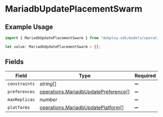 # MariadbUpdatePlacementSwarm

## Example Usage

```typescript
import { MariadbUpdatePlacementSwarm } from "dokploy-sdk/models/operations";

let value: MariadbUpdatePlacementSwarm = {};
```

## Fields

| Field                                                                                      | Type                                                                                       | Required                                                                                   | Description                                                                                |
| ------------------------------------------------------------------------------------------ | ------------------------------------------------------------------------------------------ | ------------------------------------------------------------------------------------------ | ------------------------------------------------------------------------------------------ |
| `constraints`                                                                              | *string*[]                                                                                 | :heavy_minus_sign:                                                                         | N/A                                                                                        |
| `preferences`                                                                              | [operations.MariadbUpdatePreference](../../models/operations/mariadbupdatepreference.md)[] | :heavy_minus_sign:                                                                         | N/A                                                                                        |
| `maxReplicas`                                                                              | *number*                                                                                   | :heavy_minus_sign:                                                                         | N/A                                                                                        |
| `platforms`                                                                                | [operations.MariadbUpdatePlatform](../../models/operations/mariadbupdateplatform.md)[]     | :heavy_minus_sign:                                                                         | N/A                                                                                        |